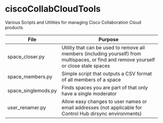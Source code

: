 # ciscoCollabCloudTools
Various Scripts and Utilities for managing Cisco Collaboration Cloud products

File | Purpose
--- | ---
space_closer.py | Utility that can be used to remove all members (including yourself) from multispaces, or find and remove yourself or close stale spaces
space_members.py | Simple script that outputs a CSV format of all members of a space
space_singlemods.py | Finds spaces you are part of that only have a single moderator
user_renamer.py | Allow easy changes to user names or email addresses (not applicable for Control Hub dirsync environments)
